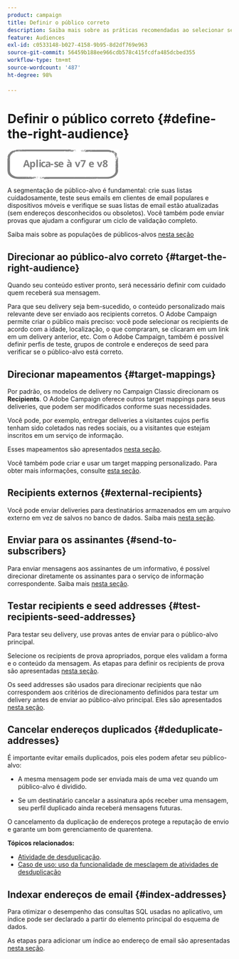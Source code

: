 ```yaml
---
product: campaign
title: Definir o público correto
description: Saiba mais sobre as práticas recomendadas ao selecionar seu público-alvo
feature: Audiences
exl-id: c0533148-b027-4158-9b95-8d2df769e963
source-git-commit: 56459b188ee966cdb578c415fcdfa485dcbed355
workflow-type: tm+mt
source-wordcount: '487'
ht-degree: 98%

---
```


# Definir o público correto {#define-the-right-audience}

![](../../assets/common.svg)

A segmentação de público-alvo é fundamental: crie suas listas cuidadosamente, teste seus emails em clientes de email populares e dispositivos móveis e verifique se suas listas de email estão atualizadas (sem endereços desconhecidos ou obsoletos). Você também pode enviar provas que ajudam a configurar um ciclo de validação completo.

Saiba mais sobre as populações de públicos-alvos [nesta seção](steps-defining-the-target-population.md)

## Direcionar ao público-alvo correto {#target-the-right-audience}

Quando seu conteúdo estiver pronto, será necessário definir com cuidado quem receberá sua mensagem.

Para que seu delivery seja bem-sucedido, o conteúdo personalizado mais relevante deve ser enviado aos recipients corretos. O Adobe Campaign permite criar o público mais preciso: você pode selecionar os recipients de acordo com a idade, localização, o que compraram, se clicaram em um link em um delivery anterior, etc. Com o Adobe Campaign, também é possível definir perfis de teste, grupos de controle e endereços de seed para verificar se o público-alvo está correto.

## Direcionar mapeamentos {#target-mappings}

Por padrão, os modelos de delivery no Campaign Classic direcionam os **Recipients**. O Adobe Campaign oferece outros target mappings para seus deliveries, que podem ser modificados conforme suas necessidades.

Você pode, por exemplo, entregar deliveries a visitantes cujos perfis tenham sido coletados nas redes sociais, ou a visitantes que estejam inscritos em um serviço de informação.

Esses mapeamentos são apresentados [nesta seção](selecting-a-target-mapping.md).

Você também pode criar e usar um target mapping personalizado. Para obter mais informações, consulte [esta seção](../../configuration/using/target-mapping.md).

## Recipients externos {#external-recipients}

Você pode enviar deliveries para destinatários armazenados em um arquivo externo em vez de salvos no banco de dados. Saiba mais [nesta seção](steps-defining-the-target-population.md#selecting-external-recipients).

## Enviar para os assinantes {#send-to-subscribers}

Para enviar mensagens aos assinantes de um informativo, é possível direcionar diretamente os assinantes para o serviço de informação correspondente. Saiba mais [nesta seção](managing-subscriptions.md#delivering-to-the-subscribers-of-a-service).


## Testar recipients e seed addresses {#test-recipients-seed-addresses}

Para testar seu delivery, use provas antes de enviar para o público-alvo principal.

Selecione os recipients de prova apropriados, porque eles validam a forma e o conteúdo da mensagem. As etapas para definir os recipients de prova são apresentadas [nesta seção](steps-defining-the-target-population.md#selecting-the-proof-target).

Os seed addresses são usados para direcionar recipients que não correspondem aos critérios de direcionamento definidos para testar um delivery antes de enviar ao público-alvo principal. Eles são apresentados [nesta seção](about-seed-addresses.md).

## Cancelar endereços duplicados {#deduplicate-addresses}

É importante evitar emails duplicados, pois eles podem afetar seu público-alvo:

* A mesma mensagem pode ser enviada mais de uma vez quando um público-alvo é dividido.

* Se um destinatário cancelar a assinatura após receber uma mensagem, seu perfil duplicado ainda receberá mensagens futuras.

O cancelamento da duplicação de endereços protege a reputação de envio e garante um bom gerenciamento de quarentena.

**Tópicos relacionados:**

* [Atividade de desduplicação](../../workflow/using/deduplication.md).
* [Caso de uso: uso da funcionalidade de mesclagem de atividades de desduplicação](../../workflow/using/deduplication-merge.md)

## Indexar endereços de email {#index-addresses}

Para otimizar o desempenho das consultas SQL usadas no aplicativo, um índice pode ser declarado a partir do elemento principal do esquema de dados.

As etapas para adicionar um índice ao endereço de email são apresentadas [nesta seção](../../configuration/using/database-mapping.md#indexed-fields).
